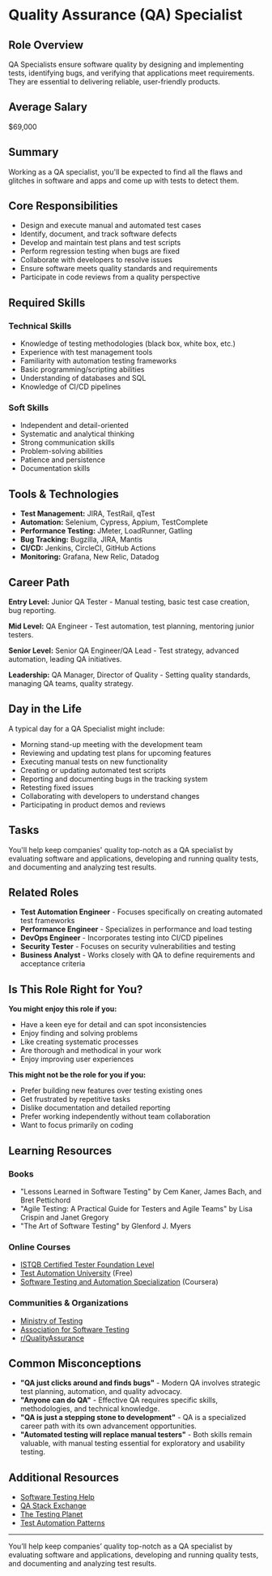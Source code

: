 # Quality Assurance (QA) Specialist

## Role Overview

QA Specialists ensure software quality by designing and implementing tests, identifying bugs, and verifying that applications meet requirements. They are essential to delivering reliable, user-friendly products.

## Average Salary

$69,000

## Summary

Working as a QA specialist, you'll be expected to find all the flaws and glitches in software and apps and come up with tests to detect them.

## Core Responsibilities

- Design and execute manual and automated test cases
- Identify, document, and track software defects
- Develop and maintain test plans and test scripts
- Perform regression testing when bugs are fixed
- Collaborate with developers to resolve issues
- Ensure software meets quality standards and requirements
- Participate in code reviews from a quality perspective

## Required Skills

### Technical Skills

- Knowledge of testing methodologies (black box, white box, etc.)
- Experience with test management tools
- Familiarity with automation testing frameworks
- Basic programming/scripting abilities
- Understanding of databases and SQL
- Knowledge of CI/CD pipelines

### Soft Skills

- Independent and detail-oriented
- Systematic and analytical thinking
- Strong communication skills
- Problem-solving abilities
- Patience and persistence
- Documentation skills

## Tools & Technologies

- **Test Management:** JIRA, TestRail, qTest
- **Automation:** Selenium, Cypress, Appium, TestComplete
- **Performance Testing:** JMeter, LoadRunner, Gatling
- **Bug Tracking:** Bugzilla, JIRA, Mantis
- **CI/CD:** Jenkins, CircleCI, GitHub Actions
- **Monitoring:** Grafana, New Relic, Datadog

## Career Path

**Entry Level:** Junior QA Tester - Manual testing, basic test case creation, bug reporting.

**Mid Level:** QA Engineer - Test automation, test planning, mentoring junior testers.

**Senior Level:** Senior QA Engineer/QA Lead - Test strategy, advanced automation, leading QA initiatives.

**Leadership:** QA Manager, Director of Quality - Setting quality standards, managing QA teams, quality strategy.

## Day in the Life

A typical day for a QA Specialist might include:

- Morning stand-up meeting with the development team
- Reviewing and updating test plans for upcoming features
- Executing manual tests on new functionality
- Creating or updating automated test scripts
- Reporting and documenting bugs in the tracking system
- Retesting fixed issues
- Collaborating with developers to understand changes
- Participating in product demos and reviews

## Tasks

You'll help keep companies' quality top-notch as a QA specialist by evaluating software and applications, developing and running quality tests, and documenting and analyzing test results.

## Related Roles

- **Test Automation Engineer** - Focuses specifically on creating automated test frameworks
- **Performance Engineer** - Specializes in performance and load testing
- **DevOps Engineer** - Incorporates testing into CI/CD pipelines
- **Security Tester** - Focuses on security vulnerabilities and testing
- **Business Analyst** - Works closely with QA to define requirements and acceptance criteria

## Is This Role Right for You?

**You might enjoy this role if you:**

- Have a keen eye for detail and can spot inconsistencies
- Enjoy finding and solving problems
- Like creating systematic processes
- Are thorough and methodical in your work
- Enjoy improving user experiences

**This might not be the role for you if you:**

- Prefer building new features over testing existing ones
- Get frustrated by repetitive tasks
- Dislike documentation and detailed reporting
- Prefer working independently without team collaboration
- Want to focus primarily on coding

## Learning Resources

### Books

- "Lessons Learned in Software Testing" by Cem Kaner, James Bach, and Bret Pettichord
- "Agile Testing: A Practical Guide for Testers and Agile Teams" by Lisa Crispin and Janet Gregory
- "The Art of Software Testing" by Glenford J. Myers

### Online Courses

- [ISTQB Certified Tester Foundation Level](https://www.istqb.org/)
- [Test Automation University](https://testautomationu.applitools.com/) (Free)
- [Software Testing and Automation Specialization](https://www.coursera.org/specializations/software-testing-automation) (Coursera)

### Communities & Organizations

- [Ministry of Testing](https://www.ministryoftesting.com/)
- [Association for Software Testing](https://www.associationforsoftwaretesting.org/)
- [r/QualityAssurance](https://www.reddit.com/r/QualityAssurance/)

## Common Misconceptions

- **"QA just clicks around and finds bugs"** - Modern QA involves strategic test planning, automation, and quality advocacy.
- **"Anyone can do QA"** - Effective QA requires specific skills, methodologies, and technical knowledge.
- **"QA is just a stepping stone to development"** - QA is a specialized career path with its own advancement opportunities.
- **"Automated testing will replace manual testers"** - Both skills remain valuable, with manual testing essential for exploratory and usability testing.

## Additional Resources

- [Software Testing Help](https://www.softwaretestinghelp.com/)
- [QA Stack Exchange](https://sqa.stackexchange.com/)
- [The Testing Planet](https://www.ministryoftesting.com/testing-planet)
- [Test Automation Patterns](https://testautomationpatterns.org/)

---

You’ll help keep companies’ quality top-notch as a QA specialist by evaluating software and applications, developing and running quality tests, and documenting and analyzing test results.
